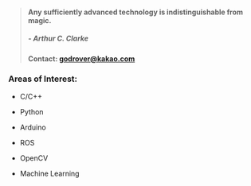 > #### Any sufficiently advanced technology is indistinguishable from magic.
> ##### - Arthur C. Clarke 
> #### Contact: godrover@kakao.com

### Areas of Interest:

- C/C++

- Python

- Arduino

- ROS

- OpenCV

- Machine Learning
